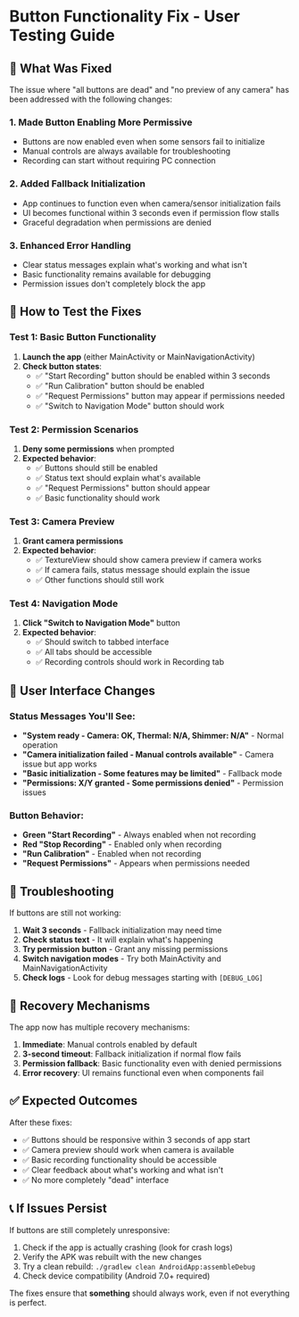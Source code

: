 # Button Functionality Fix - User Testing Guide

## 🔧 What Was Fixed

The issue where "all buttons are dead" and "no preview of any camera" has been addressed with the following changes:

### 1. **Made Button Enabling More Permissive**
- Buttons are now enabled even when some sensors fail to initialize
- Manual controls are always available for troubleshooting
- Recording can start without requiring PC connection

### 2. **Added Fallback Initialization**
- App continues to function even when camera/sensor initialization fails
- UI becomes functional within 3 seconds even if permission flow stalls
- Graceful degradation when permissions are denied

### 3. **Enhanced Error Handling** 
- Clear status messages explain what's working and what isn't
- Basic functionality remains available for debugging
- Permission issues don't completely block the app

## 🧪 How to Test the Fixes

### Test 1: Basic Button Functionality
1. **Launch the app** (either MainActivity or MainNavigationActivity)
2. **Check button states**:
   - ✅ "Start Recording" button should be enabled within 3 seconds
   - ✅ "Run Calibration" button should be enabled
   - ✅ "Request Permissions" button may appear if permissions needed
   - ✅ "Switch to Navigation Mode" button should work

### Test 2: Permission Scenarios
1. **Deny some permissions** when prompted
2. **Expected behavior**:
   - ✅ Buttons should still be enabled
   - ✅ Status text should explain what's available
   - ✅ "Request Permissions" button should appear
   - ✅ Basic functionality should work

### Test 3: Camera Preview
1. **Grant camera permissions**
2. **Expected behavior**:
   - ✅ TextureView should show camera preview if camera works
   - ✅ If camera fails, status message should explain the issue
   - ✅ Other functions should still work

### Test 4: Navigation Mode
1. **Click "Switch to Navigation Mode"** button
2. **Expected behavior**:
   - ✅ Should switch to tabbed interface
   - ✅ All tabs should be accessible
   - ✅ Recording controls should work in Recording tab

## 📱 User Interface Changes

### Status Messages You'll See:
- **"System ready - Camera: OK, Thermal: N/A, Shimmer: N/A"** - Normal operation
- **"Camera initialization failed - Manual controls available"** - Camera issue but app works
- **"Basic initialization - Some features may be limited"** - Fallback mode
- **"Permissions: X/Y granted - Some permissions denied"** - Permission issues

### Button Behavior:
- **Green "Start Recording"** - Always enabled when not recording
- **Red "Stop Recording"** - Enabled only when recording
- **"Run Calibration"** - Enabled when not recording
- **"Request Permissions"** - Appears when permissions needed

## 🐛 Troubleshooting

If buttons are still not working:

1. **Wait 3 seconds** - Fallback initialization may need time
2. **Check status text** - It will explain what's happening
3. **Try permission button** - Grant any missing permissions
4. **Switch navigation modes** - Try both MainActivity and MainNavigationActivity
5. **Check logs** - Look for debug messages starting with `[DEBUG_LOG]`

## 🔄 Recovery Mechanisms

The app now has multiple recovery mechanisms:

1. **Immediate**: Manual controls enabled by default
2. **3-second timeout**: Fallback initialization if normal flow fails
3. **Permission fallback**: Basic functionality even with denied permissions
4. **Error recovery**: UI remains functional even when components fail

## ✅ Expected Outcomes

After these fixes:
- ✅ Buttons should be responsive within 3 seconds of app start
- ✅ Camera preview should work when camera is available
- ✅ Basic recording functionality should be accessible
- ✅ Clear feedback about what's working and what isn't
- ✅ No more completely "dead" interface

## 📞 If Issues Persist

If buttons are still completely unresponsive:
1. Check if the app is actually crashing (look for crash logs)
2. Verify the APK was rebuilt with the new changes
3. Try a clean rebuild: `./gradlew clean AndroidApp:assembleDebug`
4. Check device compatibility (Android 7.0+ required)

The fixes ensure that **something** should always work, even if not everything is perfect.